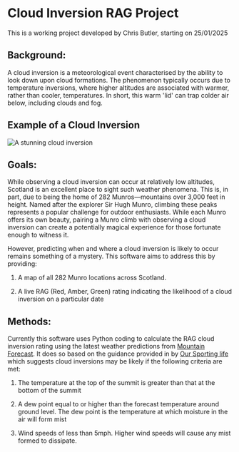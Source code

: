 # Cloud Inversion RAG Project

This is a working project developed by Chris Butler, starting on 25/01/2025

## Background:
A cloud inversion is a meteorological event characterised by the ability to look down upon cloud formations. The phenomenon typically occurs due to temperature inversions, where higher altitudes are associated with warmer, rather than cooler, temperatures. In short, this warm 'lid' can trap colder air below, including clouds and fog. 

## Example of a Cloud Inversion

![A stunning cloud inversion](https://d3teiib5p3f439.cloudfront.net/news/wp-content/uploads/2015/10/1-3.jpg)


## Goals:
While observing a cloud inversion can occur at relatively low altitudes, Scotland is an excellent place to sight such weather phenomena. This is, in part, due to being the home of 282 Munros—mountains over 3,000 feet in height. Named after the explorer Sir Hugh Munro, climbing these peaks represents a popular challenge for outdoor enthusiasts. While each Munro offers its own beauty, pairing a Munro climb with observing a cloud inversion can create a potentially magical experience for those fortunate enough to witness it.

However, predicting when and where a cloud inversion is likely to occur remains something of a mystery. This software aims to address this by providing:

1) A map of all 282 Munro locations across Scotland.


2) A live RAG (Red, Amber, Green) rating indicating the likelihood of a cloud inversion on a particular date

## Methods:

Currently this software uses Python coding to calculate the RAG cloud inversion rating using the latest weather predictions from [Mountain Forecast](https://www.mountain-forecast.com). It does so based on the guidance provided in by [Our Sporting life](https://oursportinglife.co.uk/cloud-inversions-forecast/) which suggests cloud inversions may be likely if the following criteria are met:

1) The temperature at the top of the summit is greater than that at the bottom of the summit

2) A dew point equal to or higher than the forecast temperature around ground level. The dew point is the temperature at which moisture in the air will form mist

3) Wind speeds of less than 5mph. Higher wind speeds will cause any mist formed to dissipate.


 

